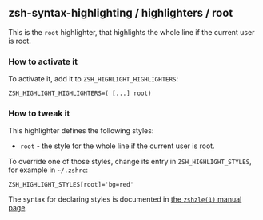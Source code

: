 zsh-syntax-highlighting / highlighters / root
---------------------------------------------

This is the `root` highlighter, that highlights the whole line if the current
user is root.


### How to activate it

To activate it, add it to `ZSH_HIGHLIGHT_HIGHLIGHTERS`:

    ZSH_HIGHLIGHT_HIGHLIGHTERS=( [...] root)


### How to tweak it

This highlighter defines the following styles:

* `root` - the style for the whole line if the current user is root.

To override one of those styles, change its entry in `ZSH_HIGHLIGHT_STYLES`,
for example in `~/.zshrc`:

    ZSH_HIGHLIGHT_STYLES[root]='bg=red'

The syntax for declaring styles is documented in [the `zshzle(1)` manual
page](http://zsh.sourceforge.net/Doc/Release/Zsh-Line-Editor.html#SEC135).
